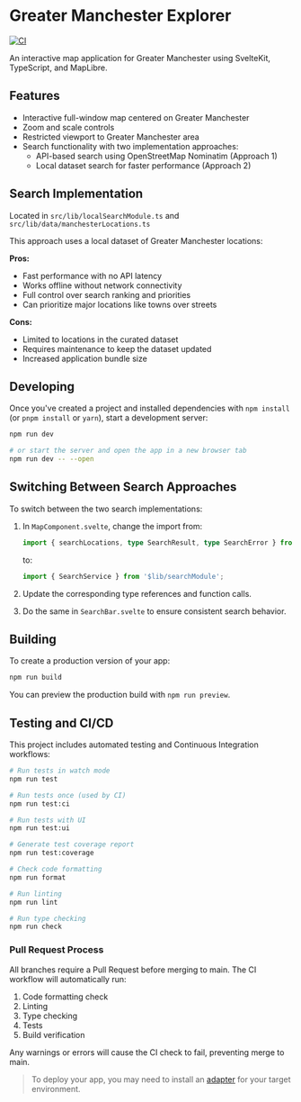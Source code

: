 # Greater Manchester Explorer

[![CI](https://github.com/vfc2/gm-map/actions/workflows/ci.yml/badge.svg)](https://github.com/vfc2/gm-map/actions/workflows/ci.yml)

An interactive map application for Greater Manchester using SvelteKit, TypeScript, and MapLibre.

## Features

- Interactive full-window map centered on Greater Manchester
- Zoom and scale controls
- Restricted viewport to Greater Manchester area
- Search functionality with two implementation approaches:
  - API-based search using OpenStreetMap Nominatim (Approach 1)
  - Local dataset search for faster performance (Approach 2)

## Search Implementation

Located in `src/lib/localSearchModule.ts` and `src/lib/data/manchesterLocations.ts`

This approach uses a local dataset of Greater Manchester locations:

**Pros:**

- Fast performance with no API latency
- Works offline without network connectivity
- Full control over search ranking and priorities
- Can prioritize major locations like towns over streets

**Cons:**

- Limited to locations in the curated dataset
- Requires maintenance to keep the dataset updated
- Increased application bundle size

## Developing

Once you've created a project and installed dependencies with `npm install` (or `pnpm install` or `yarn`), start a development server:

```bash
npm run dev

# or start the server and open the app in a new browser tab
npm run dev -- --open
```

## Switching Between Search Approaches

To switch between the two search implementations:

1. In `MapComponent.svelte`, change the import from:

   ```typescript
   import { searchLocations, type SearchResult, type SearchError } from '$lib/localSearchModule';
   ```

   to:

   ```typescript
   import { SearchService } from '$lib/searchModule';
   ```

2. Update the corresponding type references and function calls.

3. Do the same in `SearchBar.svelte` to ensure consistent search behavior.

## Building

To create a production version of your app:

```bash
npm run build
```

You can preview the production build with `npm run preview`.

## Testing and CI/CD

This project includes automated testing and Continuous Integration workflows:

```bash
# Run tests in watch mode
npm run test

# Run tests once (used by CI)
npm run test:ci

# Run tests with UI
npm run test:ui

# Generate test coverage report
npm run test:coverage

# Check code formatting
npm run format

# Run linting
npm run lint

# Run type checking
npm run check
```

### Pull Request Process

All branches require a Pull Request before merging to main. The CI workflow will automatically run:

1. Code formatting check
2. Linting
3. Type checking
4. Tests
5. Build verification

Any warnings or errors will cause the CI check to fail, preventing merge to main.

> To deploy your app, you may need to install an [adapter](https://svelte.dev/docs/kit/adapters) for your target environment.
